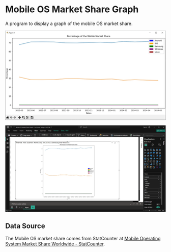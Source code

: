 # Mobile OS Market Share Graph
A program to display a graph of the mobile OS market share.

![Mobile OS Market Share Graph](./screenshots/mobile_os_market_share_graph.webp)

![Mobile OS Market Share Graph Power BI](./screenshots/mobile_os_market_share_graph_powerbi.webp)

## Data Source
The Mobile OS market share comes from StatCounter at 
[Mobile Operating System Market Share Worldwide - StatCounter](https://gs.statcounter.com/os-market-share/mobile/worldwide).

